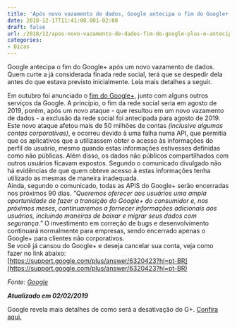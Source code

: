```yaml
---
title: 'Após novo vazamento de dados, Google antecipa o fim do Google+'
date: 2018-12-17T11:41:00.001-02:00
draft: false
url: /2018/12/apos-novo-vazamento-de-dados-fim-do-google-plus-e-antecipado.html
categories:
- Dicas
---
```


Google antecipa o fim do Google+ após um novo vazamento de dados. Quem curte a já considerada finada rede social, terá que se despedir dela antes do que estava previsto inicialmente. Leia mais detalhes a seguir.

<!--more-->
  
Em outubro foi anunciado o [fim do Google+](https://info.wsouza.com.br/2018/10/google-encerra-google-e-inbox-by-gmail.html), junto com alguns outros serviços da Google. A princípio, o fim da rede social seria em agosto de 2019, porém, após um novo ataque - que resultou em um novo vazamento de dados - a exclusão da rede social foi antecipada para agosto de 2019.  
Este novo ataque afetou mais de 50 milhões de contas _(inclusive algumas contas corporativas)_, e ocorreu devido à uma falha numa API, que permitia que os aplicativos que a utilizassem obter o acesso às informações do perfil do usuário, mesmo quando estas informações estivesses definidas como não públicas. Além disso, os dados não públicos compartilhados com outros usuários ficavam expostos. Segundo o comunicado divulgado não há evidências de que quem obteve acesso à estas informações tenha utilizado as mesmas de maneira inadequada.  
Ainda, segundo o comunicado, todas as APIS do Google+ serão encerradas nos próximos 90 dias. _"Queremos oferecer aos usuários uma ampla oportunidade de fazer a transição do Google+ do consumidor e, nos próximos meses, continuaremos a fornecer informações adicionais aos usuários, incluindo maneiras de baixar e migrar seus dados com segurança."_ O investimento em correção de bugs e desenvolvimento continuará normalmente para empresas, sendo encerrado apenas o Google+ para clientes não corporativos.  
Se você já cansou do Google+ e deseja cancelar sua conta, veja como fazer no link abaixo:  
[https://support.google.com/plus/answer/6320423?hl=pt-BR](https://support.google.com/plus/answer/6320423?hl=pt-BR)

_Fonte: [Google](https://www.blog.google/technology/safety-security/expediting-changes-google-plus/)_

**_Atualizado em 02/02/2019_**  
  
Google revela mais detalhes de como será a desativação do G+. [Confira aqui.](https://support.google.com/plus/answer/9195133?hl=pt-BR&authuser=0)  


